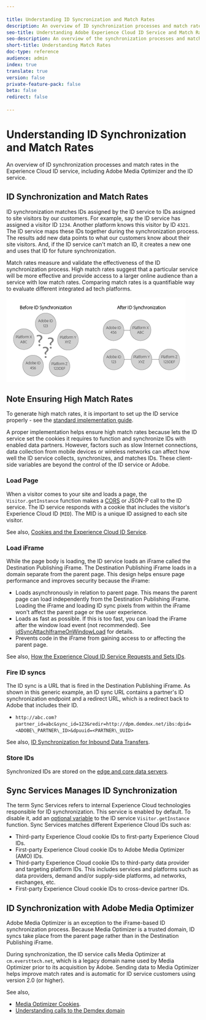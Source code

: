 ```yaml
---

title: Understanding ID Syncronization and Match Rates
description: An overview of ID synchronization processes and match rates in the Experience Cloud ID service, including Adobe Media Optimizer.
seo-title: Understanding Adobe Experience Cloud ID Service and Match Rates
seo-description: An overview of the synchronization processes and match rates in the Adobe Experience Cloud ID service, including Adobe Media Optimizer.
short-title: Understanding Match Rates
doc-type: reference
audience: admin
index: true
translate: true
version: false
private-feature-pack: false
beta: false
redirect: false

---
```


<!--Meta Data Values

**Required Meta for search optimization and page data**

title: free text string

description: free text string

seo-title: free text string

seo-description: free text string

**Optional Meta for extended capabilities**

audience:
all (default), admin, developer, end-user
 
index: true (default), false
 
translate:
true (default), false
 
doc-type:
reference (default), tutorials

version:
false (default), Classic, Standard, 6.5, 6.4, 6.3, 6.2
 
private-feature-pack:
false (default), true
 
beta:
false (default), true
 
redirect:
false (default), pathname
-->

# Understanding ID Synchronization and Match Rates

An overview of ID synchronization processes and match rates in the Experience Cloud ID service, including Adobe Media Optimizer and the ID service.

## ID Synchronization and Match Rates

ID synchronization matches IDs assigned by the ID service to IDs assigned to site visitors by our customers. For example, say the ID service has assigned a visitor ID `1234`. Another platform knows this visitor by ID `4321`. The ID service maps these IDs together during the synchronization process. The results add new data points to what our customers know about their site visitors. And, if the ID service can't match an ID, it creates a new one and uses that ID for future synchronization.

Match rates measure and validate the effectiveness of the ID synchronization process. High match rates suggest that a particular service will be more effective and provide access to a larger online audience than a service with low match rates. Comparing match rates is a quantifiable way to evaluate different integrated ad tech platforms.

![](../assets/idsync2.png "ID syncronization in the ID Service") 

## Note Ensuring High Match Rates

To generate high match rates, it is important to set up the ID service properly - see the [standard implementation guide](../implementation/implementation-standard/standard.md).

A proper implementation helps ensure high match rates because lets the ID service set the cookies it requires to function and synchronize IDs with enabled data partners. However, factors such as slow Internet connections, data collection from mobile devices or wireless networks can affect how well the ID service collects, synchronizes, and matches IDs.
These client-side variables are beyond the control of the ID service or Adobe.

### Load Page
When a visitor comes to your site and loads a page, the `Visitor.getInstance` function makes a [CORS](../reference/reference-cors.md) or JSON-P call to the ID service. The ID service responds with a cookie that includes the visitor's Experience Cloud ID \(`MID`\). The MID is a unique ID assigned to each site visitor.

See also, [Cookies and the Experience Cloud ID Service](getting-started-cookies.md).

### Load iFrame
While the page body is loading, the ID service loads an iFrame called the Destination Publishing iFrame. The Destination Publishing iFrame loads in a domain separate from the parent page. This design helps ensure page performance and improves security because the iFrame:

+ Loads asynchronously in relation to parent page. This means the parent page can load independently from the Destination Publishing iFrame. Loading the iFrame and loading ID sync pixels from within the iFrame won't affect the parent page or the user experience.
+ Loads as fast as possible. If this is too fast, you can load the iFrame after the window load event \(not recommended\). See [idSyncAttachIframeOnWindowLoad](../id-service-api/id-service-api-configurations/id-service-api-configurations-idsyncattachiframeonwindowload.md) for details.
+ Prevents code in the iFrame from gaining access to or affecting the parent page.

See also, [How the Experience Cloud ID Service Requests and Sets IDs](getting-started-id-request.md).

### Fire ID syncs
The ID sync is a URL that is fired in the Destination Publishing iFrame. As shown in this generic example, an ID sync URL contains a partner's ID synchronization endpoint and a redirect URL, which is a redirect back to Adobe that includes their ID.

+ `http://abc.com?partner_id=abc&sync_id=123&redir=http://dpm.demdex.net/ibs:dpid=<ADOBE\_PARTNER\_ID>&dpuuid=<PARTNER\_UUID>`

See also, [ID Synchronization for Inbound Data Transfers](https://marketing.adobe.com/resources/help/en_US/aam/c_id_sync_in.html).

### Store IDs
Synchronized IDs are stored on the [edge and core data servers](https://marketing.adobe.com/resources/help/en_US/aam/c_compedge.html).

## Sync Services Manages ID Synchronization

The term Sync Services refers to internal Experience Cloud technologies responsible for ID synchronization. This service is enabled by default. To disable it, add an [optional variable](../id-service-api/id-service-api-configurations/id-service-api-configurations-disableidsync.md) to the ID service `Visitor.getInstance` function. Sync Services matches different Experience Cloud IDs such as:

+ Third-party Experience Cloud cookie IDs to first-party Experience Cloud IDs.
+ First-party Experience Cloud cookie IDs to Adobe Media Optimizer \(AMO\) IDs.
+ Third-party Experience Cloud cookie IDs to third-party data provider and targeting platform IDs. This includes services and platforms such as data providers, demand and/or supply-side platforms, ad networks, exchanges, etc.
+ First-party Experience Cloud cookie IDs to cross-device partner IDs.

## ID Synchronization with Adobe Media Optimizer

Adobe Media Optimizer is an exception to the iFrame-based ID synchronization process. Because Media Optimizer is a trusted domain, ID syncs take place from the parent page rather than in the Destination Publishing iFrame.

During synchronization, the ID service calls Media Optimizer at `cm.eversttech.net`, which is a legacy domain name used by Media Optimizer prior to its acquisition by Adobe. Sending data to Media Optimizer helps improve match rates and is automatic for ID service customers using version 2.0 \(or higher\).

See also,
+ [Media Optimizer Cookies](https://marketing.adobe.com/resources/help/en_US/whitepapers/cookies/cookies_media_optimizer.html).
+ [Understanding calls to the Demdex domain](https://marketing.adobe.com/resources/help/en_US/aam/demdex-calls.html)
